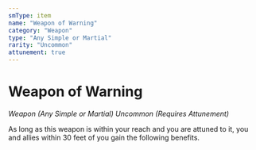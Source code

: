 ```yaml
---
smType: item
name: "Weapon of Warning"
category: "Weapon"
type: "Any Simple or Martial"
rarity: "Uncommon"
attunement: true
---
```


# Weapon of Warning
*Weapon (Any Simple or Martial) Uncommon (Requires Attunement)*

As long as this weapon is within your reach and you are attuned to it, you and allies within 30 feet of you gain the following benefits.
